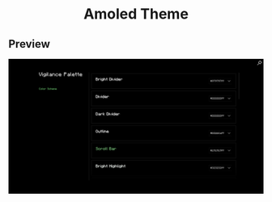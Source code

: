 <div align = "center">

# Amoled Theme

</div>

## Preview

![Amoled Theme](../.github/amoled-theme.png)
